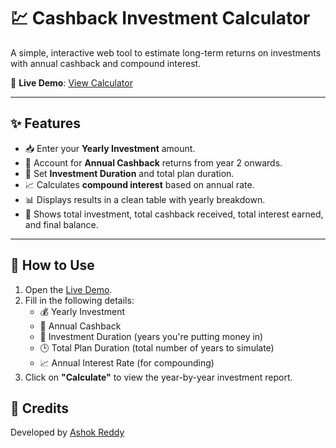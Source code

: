 # 💹 Cashback Investment Calculator

A simple, interactive web tool to estimate long-term returns on investments with annual cashback and compound interest.

🔗 **Live Demo**: [View Calculator](https://ashokreddydev.github.io/investment-calculator/)

---

## ✨ Features

- 📥 Enter your **Yearly Investment** amount.
- 🎁 Account for **Annual Cashback** returns from year 2 onwards.
- 📆 Set **Investment Duration** and total plan duration.
- 📈 Calculates **compound interest** based on annual rate.
- 📊 Displays results in a clean table with yearly breakdown.
- 📄 Shows total investment, total cashback received, total interest earned, and final balance.

---

## 🚀 How to Use

1. Open the [Live Demo](https://ashokreddydev.github.io/investment-calculator/).
2. Fill in the following details:
   - 💰 Yearly Investment
   - 🎁 Annual Cashback
   - 📆 Investment Duration (years you're putting money in)
   - 🕒 Total Plan Duration (total number of years to simulate)
   - 📈 Annual Interest Rate (for compounding)
3. Click on **"Calculate"** to view the year-by-year investment report.


## 🙌 Credits

Developed by [Ashok Reddy](https://github.com/ashokreddydev)


